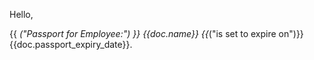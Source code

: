 Hello, 

{{ _("Passport for Employee:") }} {{doc.name}} {{_("is set to expire on")}} {{doc.passport_expiry_date}}.